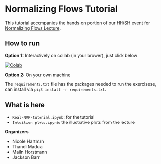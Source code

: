 # Normalizing Flows Tutorial

This tutorial accompanies the hands-on portion of our HH/SH event for [Normalizing Flows Lecture](https://indico.cern.ch/event/1413358/).

## How to run

**Option 1:** Interactively on collab (in your brower), just click below

[![Colab](https://colab.research.google.com/assets/colab-badge.svg)](https://github.com/nhartman94/Normalizing-Flows)

**Option 2:** On your own machine

The `requirements.txt` file has the packages needed to run the exercisese, can install via `pip3 install -r requirements.txt`.

## What is here
- `Real-NVP-tutorial.ipynb`: for the tutorial
- `Intuition-plots.ipynb`: the illustrative plots from the lecture

**Organizers**
- Nicole Hartman 
- Thandi Madula
- Mailn Horstmann
- Jackson Barr
